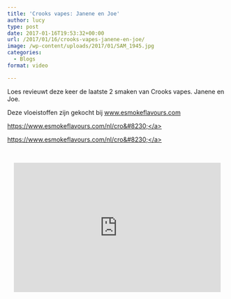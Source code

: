 ```yaml
---
title: 'Crooks vapes: Janene en Joe'
author: lucy
type: post
date: 2017-01-16T19:53:32+00:00
url: /2017/01/16/crooks-vapes-janene-en-joe/
image: /wp-content/uploads/2017/01/SAM_1945.jpg
categories:
  - Blogs
format: video

---
```

Loes revieuwt deze keer de laatste 2 smaken van Crooks vapes. Janene en Joe.
  
Deze vloeistoffen zijn gekocht bij www.esmokeflavours.com

<a class="yt-uix-servicelink  " href="https://www.esmokeflavours.com/nl/crooks-vapes-janene-eliquid.html" target="_blank" rel="nofollow noopener" data-target-new-window="True" data-url="https://www.esmokeflavours.com/nl/crooks-vapes-janene-eliquid.html" data-servicelink="CC8Q6TgYACITCKrmpZG4x9ECFZqxVQodZTsKnCj4HQ">https://www.esmokeflavours.com/nl/cro&#8230;</a>
  
<a class="yt-uix-servicelink  " href="https://www.esmokeflavours.com/nl/crooks-vapes-joe.html" target="_blank" rel="nofollow noopener" data-target-new-window="True" data-url="https://www.esmokeflavours.com/nl/crooks-vapes-joe.html" data-servicelink="CC8Q6TgYACITCKrmpZG4x9ECFZqxVQodZTsKnCj4HQ">https://www.esmokeflavours.com/nl/cro&#8230;</a>

&nbsp;

<span class="embed-youtube" style="text-align:center; display: block;"><iframe class='youtube-player' type='text/html' width='474' height='297' src='https://www.youtube.com/embed/q0045KwRwac?version=3&#038;rel=1&#038;fs=1&#038;autohide=2&#038;showsearch=0&#038;showinfo=1&#038;iv_load_policy=1&#038;wmode=transparent' allowfullscreen='true' style='border:0;'></iframe></span>